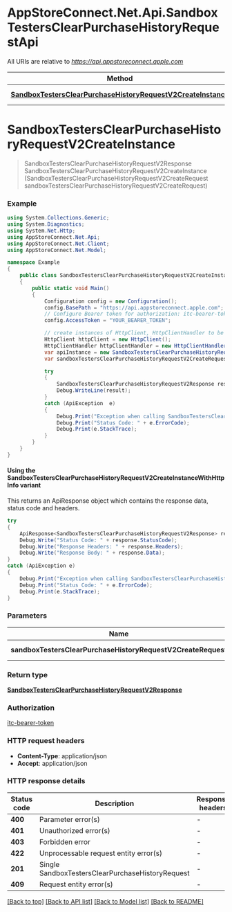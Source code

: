 # AppStoreConnect.Net.Api.SandboxTestersClearPurchaseHistoryRequestApi

All URIs are relative to *https://api.appstoreconnect.apple.com*

| Method | HTTP request | Description |
|--------|--------------|-------------|
| [**SandboxTestersClearPurchaseHistoryRequestV2CreateInstance**](SandboxTestersClearPurchaseHistoryRequestApi.md#sandboxtestersclearpurchasehistoryrequestv2createinstance) | **POST** /v2/sandboxTestersClearPurchaseHistoryRequest |  |

<a id="sandboxtestersclearpurchasehistoryrequestv2createinstance"></a>
# **SandboxTestersClearPurchaseHistoryRequestV2CreateInstance**
> SandboxTestersClearPurchaseHistoryRequestV2Response SandboxTestersClearPurchaseHistoryRequestV2CreateInstance (SandboxTestersClearPurchaseHistoryRequestV2CreateRequest sandboxTestersClearPurchaseHistoryRequestV2CreateRequest)



### Example
```csharp
using System.Collections.Generic;
using System.Diagnostics;
using System.Net.Http;
using AppStoreConnect.Net.Api;
using AppStoreConnect.Net.Client;
using AppStoreConnect.Net.Model;

namespace Example
{
    public class SandboxTestersClearPurchaseHistoryRequestV2CreateInstanceExample
    {
        public static void Main()
        {
            Configuration config = new Configuration();
            config.BasePath = "https://api.appstoreconnect.apple.com";
            // Configure Bearer token for authorization: itc-bearer-token
            config.AccessToken = "YOUR_BEARER_TOKEN";

            // create instances of HttpClient, HttpClientHandler to be reused later with different Api classes
            HttpClient httpClient = new HttpClient();
            HttpClientHandler httpClientHandler = new HttpClientHandler();
            var apiInstance = new SandboxTestersClearPurchaseHistoryRequestApi(httpClient, config, httpClientHandler);
            var sandboxTestersClearPurchaseHistoryRequestV2CreateRequest = new SandboxTestersClearPurchaseHistoryRequestV2CreateRequest(); // SandboxTestersClearPurchaseHistoryRequestV2CreateRequest | SandboxTestersClearPurchaseHistoryRequest representation

            try
            {
                SandboxTestersClearPurchaseHistoryRequestV2Response result = apiInstance.SandboxTestersClearPurchaseHistoryRequestV2CreateInstance(sandboxTestersClearPurchaseHistoryRequestV2CreateRequest);
                Debug.WriteLine(result);
            }
            catch (ApiException  e)
            {
                Debug.Print("Exception when calling SandboxTestersClearPurchaseHistoryRequestApi.SandboxTestersClearPurchaseHistoryRequestV2CreateInstance: " + e.Message);
                Debug.Print("Status Code: " + e.ErrorCode);
                Debug.Print(e.StackTrace);
            }
        }
    }
}
```

#### Using the SandboxTestersClearPurchaseHistoryRequestV2CreateInstanceWithHttpInfo variant
This returns an ApiResponse object which contains the response data, status code and headers.

```csharp
try
{
    ApiResponse<SandboxTestersClearPurchaseHistoryRequestV2Response> response = apiInstance.SandboxTestersClearPurchaseHistoryRequestV2CreateInstanceWithHttpInfo(sandboxTestersClearPurchaseHistoryRequestV2CreateRequest);
    Debug.Write("Status Code: " + response.StatusCode);
    Debug.Write("Response Headers: " + response.Headers);
    Debug.Write("Response Body: " + response.Data);
}
catch (ApiException e)
{
    Debug.Print("Exception when calling SandboxTestersClearPurchaseHistoryRequestApi.SandboxTestersClearPurchaseHistoryRequestV2CreateInstanceWithHttpInfo: " + e.Message);
    Debug.Print("Status Code: " + e.ErrorCode);
    Debug.Print(e.StackTrace);
}
```

### Parameters

| Name | Type | Description | Notes |
|------|------|-------------|-------|
| **sandboxTestersClearPurchaseHistoryRequestV2CreateRequest** | [**SandboxTestersClearPurchaseHistoryRequestV2CreateRequest**](SandboxTestersClearPurchaseHistoryRequestV2CreateRequest.md) | SandboxTestersClearPurchaseHistoryRequest representation |  |

### Return type

[**SandboxTestersClearPurchaseHistoryRequestV2Response**](SandboxTestersClearPurchaseHistoryRequestV2Response.md)

### Authorization

[itc-bearer-token](../README.md#itc-bearer-token)

### HTTP request headers

 - **Content-Type**: application/json
 - **Accept**: application/json


### HTTP response details
| Status code | Description | Response headers |
|-------------|-------------|------------------|
| **400** | Parameter error(s) |  -  |
| **401** | Unauthorized error(s) |  -  |
| **403** | Forbidden error |  -  |
| **422** | Unprocessable request entity error(s) |  -  |
| **201** | Single SandboxTestersClearPurchaseHistoryRequest |  -  |
| **409** | Request entity error(s) |  -  |

[[Back to top]](#) [[Back to API list]](../README.md#documentation-for-api-endpoints) [[Back to Model list]](../README.md#documentation-for-models) [[Back to README]](../README.md)

